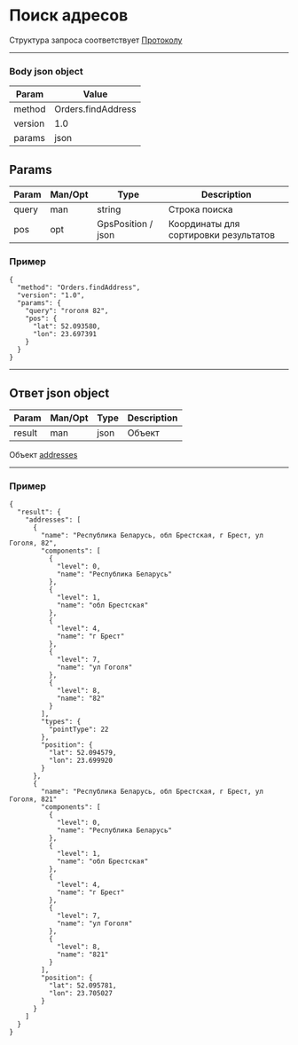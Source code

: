 # Поиск адресов

Структура запроса соответствует [Протоколу](docs/request.md)

---

### Body json object

Param | Value
----- | ------
method | Orders.findAddress
version | 1.0
params | json

## Params

Param | Man/Opt | Type | Description
----- | ------- | ---- | -----------
query | man | string | Строка поиска
pos | opt | GpsPosition / json | Координаты для сортировки результатов


### Пример

```
{
  "method": "Orders.findAddress",
  "version": "1.0",
  "params": {
    "query": "гоголя 82",
    "pos": {
      "lat": 52.093580,
      "lon": 23.697391
    }
  }
}
```

----

## Ответ json object

Param  | Man/Opt | Type | Description
-----  | ------- | ---- | -----------
result | man | json | Объект

Объект [addresses](docs/objects/ClientAddress.md#json-object-address)

---

### Пример

```
{
  "result": {
    "addresses": [
      {
        "name": "Республика Беларусь, обл Брестская, г Брест, ул Гоголя, 82",
        "components": [
          {
            "level": 0,
            "name": "Республика Беларусь"
          },
          {
            "level": 1,
            "name": "обл Брестская"
          },
          {
            "level": 4,
            "name": "г Брест"
          },
          {
            "level": 7,
            "name": "ул Гоголя"
          },
          {
            "level": 8,
            "name": "82"
          }
        ],
        "types": {
          "pointType": 22
        },
        "position": {
          "lat": 52.094579,
          "lon": 23.699920
        }
      },
      {
        "name": "Республика Беларусь, обл Брестская, г Брест, ул Гоголя, 821"
        "components": [
          {
            "level": 0,
            "name": "Республика Беларусь"
          },
          {
            "level": 1,
            "name": "обл Брестская"
          },
          {
            "level": 4,
            "name": "г Брест"
          },
          {
            "level": 7,
            "name": "ул Гоголя"
          },
          {
            "level": 8,
            "name": "821"
          }
        ],
        "position": {
          "lat": 52.095781, 
          "lon": 23.705027
        }
      }
    ]
  }
}
```
